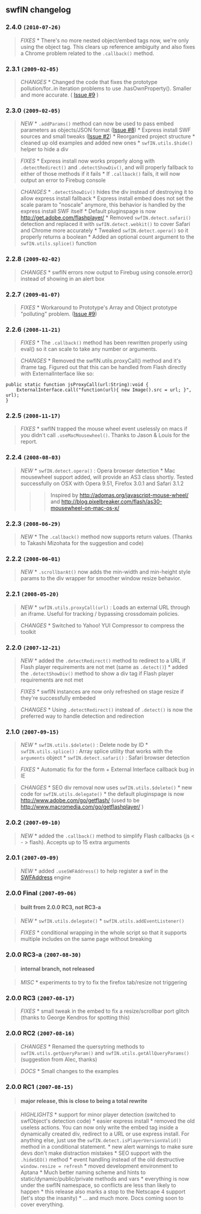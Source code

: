 ## swfIN changelog ##


### 2.4.0 `(2010-07-26)` ###

> _FIXES_
    * There's no more nested object/embed tags now, we're only using the object tag. This clears up reference ambiguity and also fixes a Chrome problem related to the `.callback()` method.




### 2.3.1 `(2009-02-05)` ###

> _CHANGES_
    * Changed the code that fixes the prototype pollution/for..in iteration problems to use .hasOwnProperty(). Smaller and more accurate. ( [Issue #9](https://code.google.com/p/swfin/issues/detail?id=#9) )




### 2.3.0 `(2009-02-05)` ###

> _NEW_
    * `.addParams()` method can now be used to pass embed parameters as objects/JSON format ([Issue #8](https://code.google.com/p/swfin/issues/detail?id=#8))
    * Express install SWF sources and small tweaks ([Issue #2](https://code.google.com/p/swfin/issues/detail?id=#2))
    * Reorganized project structure
    * cleaned up old examples and added new ones
    * `swfIN.utils.$hide()` helper to hide a div

> _FIXES_
    * Express install now works properly along with `.detectRedirect()` and `.detectShowDiv()`, and will properly fallback to either of those methods if it fails
    * If `.callback()` fails, it will now output an error to Firebug console

> _CHANGES_
    * `.detectShowDiv()` hides the div instead of destroying it to allow express install fallback
    * Express install embed does not set the scale param to "noscale" anymore, this behavior is handled by the express install SWF itself
    * Default pluginspage is now http://get.adobe.com/flashplayer/
    * Removed `swfIN.detect.safari()` detection and replaced it with `swfIN.detect.webkit()` to cover Safari and Chrome more accurately
    * Tweaked `swfIN.detect.opera()` so it properly returns a boolean
    * Added an optional count argument to the `swfIN.utils.splice()` function




### 2.2.8 `(2009-02-02)` ###

> _CHANGES_
    * swfIN errors now output to Firebug using console.error() instead of showing in an alert box




### 2.2.7 `(2009-01-07)` ###

> _FIXES_
    * Workaround to Prototype's Array and Object prototype "polluting" problem. ([Issue #9](https://code.google.com/p/swfin/issues/detail?id=#9))




### 2.2.6 `(2008-11-21)` ###

> _FIXES_
    * The `.callback()` method has been rewritten properly using eval() so it can scale to take any number or arguments.

> _CHANGES_
    * Removed the swfIN.utils.proxyCall() method and it's iframe tag. Figured out that this can be handled from Flash directly with ExternalInterface like so:
```
public static function jsProxyCall(url:String):void {
	ExternalInterface.call("function(url){ new Image().src = url; }", url);
}
```




### 2.2.5 `(2008-11-17)` ###

> _FIXES_
    * swfIN trapped the mouse wheel event uselessly on macs if you didn't call `.useMacMousewheel()`. Thanks to Jason & Louis for the report.




### 2.2.4 `(2008-08-03)` ###

> _NEW_
    * `swfIN.detect.opera()` : Opera browser detection
    * Mac mousewheel support added, will provide an AS3 class shortly. Tested successfully on OSX with Opera 9.51, Firefox 3.0.1 and Safari 3.1.2
> > > Inspired by  http://adomas.org/javascript-mouse-wheel/  and  http://blog.pixelbreaker.com/flash/as30-mousewheel-on-mac-os-x/




### 2.2.3 `(2008-06-29)` ###


> _NEW_
    * The `.callback()` method now supports return values. (Thanks to Takashi Mizohata for the suggestion and code)




### 2.2.2 `(2008-06-01)` ###

> _NEW_
    * `.scrollbarAt()` now adds the min-width and min-height style params to the div wrapper for smoother window resize behavior.




### 2.2.1 `(2008-05-20)` ###

> _NEW_
    * `swfIN.utils.proxyCall(url)` : Loads an external URL through an iframe. Useful for tracking / bypassing crossdomain policies.

> _CHANGES_
    * Switched to Yahoo! YUI Compressor to compress the toolkit




### 2.2.0 `(2007-12-21)` ###

> _NEW_
    * added the `.detectRedirect()` method to redirect to a URL if Flash player requirements are not met (same as `.detect()`)
    * added the `.detectShowDiv()` method to show a div tag if Flash player requirements are not met

> _FIXES_
    * swfIN instances are now only refreshed on stage resize if they're successfully embeded

> _CHANGES_
    * Using `.detectRedirect()` instead of `.detect()` is now the preferred way to handle detection and redirection




### 2.1.0 `(2007-09-15)` ###

> _NEW_
    * `swfIN.utils.$delete()` : Delete node by ID
    * `swfIN.utils.splice()` : Array splice utility that works with the `arguments` object
    * `swfIN.detect.safari()` : Safari browser detection

> _FIXES_
    * Automatic fix for the form + External Interface callback bug in IE

> _CHANGES_
    * SEO div removal now uses `swfIN.utils.$delete()`
    * new code for `swfIN.utils.delegate()`
    * the default pluginspage is now http://www.adobe.com/go/getflash/ (used to be http://www.macromedia.com/go/getflashplayer/ )




### 2.0.2 `(2007-09-10)` ###

> _NEW_
    * added the `.callback()` method to simplify Flash callbacks (js < - > flash). Accepts up to 15 extra arguments




### 2.0.1 `(2007-09-09)` ###

> _NEW_
    * added `.useSWFAddress()` to help register a swf in the [SWFAddress](http://www.asual.com/swfaddress/) engine




### 2.0.0 Final `(2007-09-06)` ###
> #### built from 2.0.0 RC3, not RC3-a ####

> _NEW_
    * `swfIN.utils.delegate()`
    * `swfIN.utils.addEventListener()`

> _FIXES_
    * conditional wrapping in the whole script so that it supports multiple includes on the same page without breaking




### 2.0.0 RC3-a `(2007-08-30)` ###
> #### internal branch, not released ####

> _MISC_
    * experiments to try to fix the firefox tab/resize not triggering




### 2.0.0 RC3 `(2007-08-17)` ###

> _FIXES_
    * small tweak in the embed to fix a resize/scrollbar port glitch (thanks to George Kendros for spotting this)




### 2.0.0 RC2 `(2007-08-16)` ###

> _CHANGES_
    * Renamed the quersytring methods to `swfIN.utils.getQueryParam()` and `swfIN.utils.getAllQueryParams()` (suggestion from Alec, thanks)

> _DOCS_
    * Small changes to the examples




### 2.0.0 RC1 `(2007-08-15)` ###
> #### major release, this is close to being a total rewrite ####

> _HIGHLIGHTS_
    * support for minor player detection (switched to swfObject's detection code)
    * easier express install
    * removed the old useless actions. You can now only write the embed tag inside a dynamically created div, redirect to a URL or use express install. For anything else, just use the `swfIN.detect.isPlayerVersionValid()` method in a conditional statement.
    * new alert warnings to make sure devs don't make distraction mistakes
    * SEO support with the `.hideSEO()` method
    * event handling instead of the old destructive `window.resize = refresh`
    * moved development environment to Aptana
    * Much better naming scheme and hints to static/dynamic/public/private methods and vars
    * everything is now under the swfIN namespace, so conflicts are less than likely to happen
    * this release also marks a stop to the Netscape 4 support (let's stop the insanity)
    * ... and much more. Docs coming soon to cover everything.

